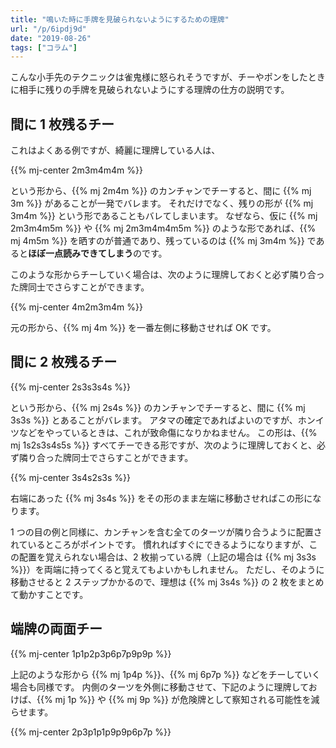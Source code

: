 ```yaml
---
title: "鳴いた時に手牌を見破られないようにするための理牌"
url: "/p/6ipdj9d"
date: "2019-08-26"
tags: ["コラム"]
---
```


こんな小手先のテクニックは雀鬼様に怒られそうですが、チーやポンをしたときに相手に残りの手牌を見破られないようにする理牌の仕方の説明です。

間に 1 枚残るチー
----

これはよくある例ですが、綺麗に理牌している人は、

{{% mj-center 2m3m4m4m %}}

という形から、{{% mj 2m4m %}} のカンチャンでチーすると、間に {{% mj 3m %}} があることが一発でバレます。
それだけでなく、残りの形が {{% mj 3m4m %}} という形であることもバレてしまいます。
なぜなら、仮に {{% mj 2m3m4m5m %}} や {{% mj 2m3m4m4m5m %}} のような形であれば、{{% mj 4m5m %}} を晒すのが普通であり、残っているのは {{% mj 3m4m %}} であると**ほぼ一点読みできてしまう**のです。

このような形からチーしていく場合は、次のように理牌しておくと必ず隣り合った牌同士でさらすことができます。

{{% mj-center 4m2m3m4m %}}

元の形から、{{% mj 4m %}} を一番左側に移動させれば OK です。


間に 2 枚残るチー
----

{{% mj-center 2s3s3s4s %}}

という形から、{{% mj 2s4s %}} のカンチャンでチーすると、間に {{% mj 3s3s %}} とあることがバレます。
アタマの確定であればよいのですが、ホンイツなどをやっているときは、これが致命傷になりかねません。
この形は、{{% mj 1s2s3s4s5s %}} すべてチーできる形ですが、次のように理牌しておくと、必ず隣り合った牌同士でさらすことができます。

{{% mj-center 3s4s2s3s %}}

右端にあった {{% mj 3s4s %}} をその形のまま左端に移動させればこの形になります。

1 つの目の例と同様に、カンチャンを含む全てのターツが隣り合うように配置されているところがポイントです。
慣れればすぐにできるようになりますが、この配置を覚えられない場合は、2 枚揃っている牌（上記の場合は {{% mj 3s3s %}}）を両端に持ってくると覚えてもよいかもしれません。
ただし、そのように移動させると 2 ステップかかるので、理想は {{% mj 3s4s %}} の 2 枚をまとめて動かすことです。


端牌の両面チー
----

{{% mj-center 1p1p2p3p6p7p9p9p %}}

上記のような形から {{% mj 1p4p %}}、{{% mj 6p7p %}} などをチーしていく場合も同様です。
内側のターツを外側に移動させて、下記のように理牌しておけば、{{% mj 1p %}} や {{% mj 9p %}} が危険牌として察知される可能性を減らせます。

{{% mj-center 2p3p1p1p9p9p6p7p %}}

